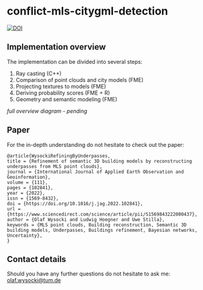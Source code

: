 # conflict-mls-citygml-detection

[![DOI](https://zenodo.org/badge/422141978.svg)](https://zenodo.org/badge/latestdoi/422141978)

## Implementation overview

The implementation can be divided into several steps:
1. Ray casting (C++) 
2. Comparison of point clouds and city models (FME)
3. Projecting textures to models (FME)
4. Deriving probability scores (FME + R)
5. Geometry and semantic modeling (FME)

*full overview diagram - pending*

## Paper

For the in-depth understanding do not hesitate to check out the paper:

```plain
@article{WysockiRefiningByUnderpasses,
title = {Refinement of semantic 3D building models by reconstructing underpasses from MLS point clouds},
journal = {International Journal of Applied Earth Observation and Geoinformation},
volume = {111},
pages = {102841},
year = {2022},
issn = {1569-8432},
doi = {https://doi.org/10.1016/j.jag.2022.102841},
url = {https://www.sciencedirect.com/science/article/pii/S1569843222000437},
author = {Olaf Wysocki and Ludwig Hoegner and Uwe Stilla},
keywords = {MLS point clouds, Building reconstruction, Semantic 3D building models, Underpasses, Buildings refinement, Bayesian networks, Uncertainty},
}
```

## Contact details

Should you have any further questions do not hesitate to ask me: olaf.wysocki@tum.de
